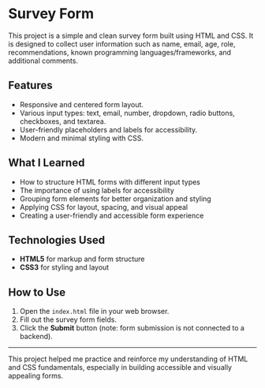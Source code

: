 # Survey Form

This project is a simple and clean survey form built using HTML and CSS. It is designed to collect user information such as name, email, age, role, recommendations, known programming languages/frameworks, and additional comments.

## Features
- Responsive and centered form layout.
- Various input types: text, email, number, dropdown, radio buttons, checkboxes, and textarea.
- User-friendly placeholders and labels for accessibility.
- Modern and minimal styling with CSS.

## What I Learned
- How to structure HTML forms with different input types
- The importance of using labels for accessibility
- Grouping form elements for better organization and styling
- Applying CSS for layout, spacing, and visual appeal
- Creating a user-friendly and accessible form experience

## Technologies Used
- **HTML5** for markup and form structure
- **CSS3** for styling and layout

## How to Use
1. Open the `index.html` file in your web browser.
2. Fill out the survey form fields.
3. Click the **Submit** button (note: form submission is not connected to a backend).

---

This project helped me practice and reinforce my understanding of HTML and CSS fundamentals, especially in building accessible and visually appealing forms.
